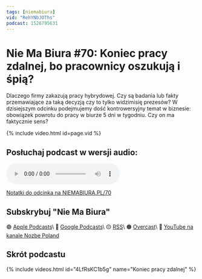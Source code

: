 ```yaml
---
tags: [niemabiura]
vid: "RehYNbJOThs"
podcast: 1526795631
---
```


# Nie Ma Biura #70: Koniec pracy zdalnej, bo pracownicy oszukują i śpią?

Dlaczego firmy zakazują pracy hybrydowej. Czy są badania lub fakty przemawiające za taką decyzją czy to tylko widzimisię prezesów? W dzisiejszym odcinku podejmujemy dość kontrowersyjny temat w biznesie: obowiązek powrotu do pracy w biurze 5 dni w tygodniu. Czy on ma faktycznie sens?

{% include video.html id=page.vid %}

<!--More-->

## Posłuchaj podcast w wersji audio:

<audio controls>
<source src="https://media.transistor.fm/70139ca0/a2cf4127.mp3" type="audio/mpeg">
</audio>



[Notatki do odcinka na NIEMABIURA.PL/70](https://niemabiura.pl/70)

## Subskrybuj "Nie Ma Biura"

🟣 [Apple Podcasts](https://podcasts.apple.com/pl/podcast/nie-ma-biura/id1526795631)\\
🔵 [Google Podcasts](https://podcasts.google.com/feed/aHR0cHM6Ly9mZWVkcy50cmFuc2lzdG9yLmZtL25pZW1hYml1cmE)\\
🟡 [RSS](https://nozbe.com/niemabiura.rss)\\
🟠 [Overcast](https://overcast.fm/itunes1526795631/nie-ma-biura)\\
🔴 [YouTube na kanale Nozbe Poland](https://youtube.com/NozbePoland)

## Skrót podcastu

{% include videos.html id="4LfRsKC1b5g" name="Koniec pracy zdalnej" %}

<!--podcast: 1526795631-->

[n]: https://michael.gratis/nozbe_pl
[np]: https://michael.gratis/nozbepersonal_pl